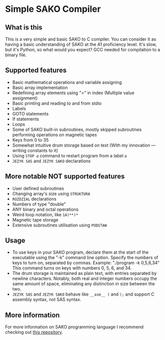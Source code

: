 Simple SAKO Compiler
========

## What is this
This is a very simple and basic SAKO to C compiler. You can consider it as having a basic understanding of SAKO at the A1 proficiency level. It's slow, but it's Python, so what would you expect? GCC needed for compilation to a binary file.

## Supported features
- Basic mathematical operations and variable assigning
- Basic array implementation
- Redefining array elements using "=" in index (Multiple value assignment)
- Basic printing and reading to and from stdio
- Labels
- GOTO statements
- If statements
- Loops
- Some of SAKO built-in subroutines, mostly skipped subroutines performing operations on magnetic tapes
- Keys from 0 to 35
- Somewhat intuitive drum storage based on text (With my innovation — writing constants to it)
- Using `STOP 𝛼` command to restart program from a label `𝛼`
- `JEZYK SAS` and `JEZYK SAKO` declarations

## More notable NOT supported features
- User defined subroutines
- Changing array's size using `STRUKTURA`
- `ROZDZIAL` declarations
- Numbers of type "double"
- ANY binary and octal operations
- Weird loop notation, like `1A)**)*`
- Magnetic tape storage
- Extensive subroutines utilisation using `PODSTAW`

## Usage
- To use keys in your SAKO program, declare them at the start of the executable using the "-k" command line option. Specify the numbers of keys to turn on, separated by commas. Example: "./program -k 0,5,6,34" This command turns on keys with numbers 0, 5, 6, and 34.
- The drum storage is maintained as plain text, with entries separated by newline characters. Notably, both real and integer numbers occupy the same amount of space, eliminating any distinction in size between the two.
- `JEZYK SAS` and `JEZYK SAKO` behave like `__asm__ (` and `);` and support C assembly syntax, not SAS syntax.

## More information
For more information on SAKO programming language I recommend checking out [this repository](https://github.com/Acrimoris/Everything_about_SAKO).
